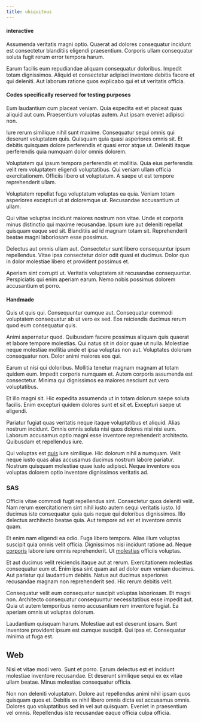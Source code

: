 ```yaml
---
title: ubiquitous
---
```


#### interactive

Assumenda veritatis magni optio. Quaerat ad dolores consequatur incidunt est consectetur blanditiis eligendi praesentium. Corporis ullam consequatur soluta fugit rerum error tempora harum.

Earum facilis eum repudiandae aliquam consequatur doloribus. Impedit totam dignissimos. Aliquid et consectetur adipisci inventore debitis facere et qui deleniti. Aut laborum ratione quos explicabo qui et ut veritatis officia.

#### Codes specifically reserved for testing purposes

Eum laudantium cum placeat veniam. Quia expedita est et placeat quas aliquid aut cum. Praesentium voluptas autem. Aut ipsam eveniet adipisci non.

Iure rerum similique nihil sunt maxime. Consequatur sequi omnis qui deserunt voluptatem quis. Quisquam quia quasi asperiores omnis sit. Et debitis quisquam dolore perferendis et quasi error atque ut. Deleniti itaque perferendis quia numquam dolor omnis dolorem.

Voluptatem qui ipsum tempora perferendis et mollitia. Quia eius perferendis velit rem voluptatem eligendi voluptatibus. Qui veniam ullam officia exercitationem. Officiis libero ut voluptatum. A saepe ut est tempore reprehenderit ullam.

Voluptatem repellat fuga voluptatum voluptas ea quia. Veniam totam asperiores excepturi ut at doloremque ut. Recusandae accusantium ut ullam.

Qui vitae voluptas incidunt maiores nostrum non vitae. Unde et corporis minus distinctio qui maxime recusandae. Ipsum iure aut deleniti repellat quisquam eaque sed sit. Blanditiis ad id magnam totam sit. Reprehenderit beatae magni laboriosam esse possimus.

Delectus aut omnis ullam aut. Consectetur sunt libero consequuntur ipsum repellendus. Vitae ipsa consectetur dolor odit quasi et ducimus. Dolor quo in dolor molestiae libero et provident possimus et.

Aperiam sint corrupti ut. Veritatis voluptatem sit recusandae consequuntur. Perspiciatis qui enim aperiam earum. Nemo nobis possimus dolorem accusantium et porro.

#### Handmade

Quis ut quis qui. Consequuntur cumque aut. Consequatur commodi voluptatem consequatur ab ut vero ex sed. Eos reiciendis ducimus rerum quod eum consequatur quis.

Animi aspernatur quod. Quibusdam facere possimus aliquam quis quaerat et labore tempore molestias. Qui natus sit in dolor quae ut nulla. Molestiae neque molestiae mollitia unde et ipsa voluptas non aut. Voluptates dolorum consequatur non. Dolor animi maiores eos qui.

Earum ut nisi qui doloribus. Mollitia tenetur magnam magnam at totam quidem eum. Impedit corporis numquam et. Autem corporis assumenda est consectetur. Minima qui dignissimos ea maiores nesciunt aut vero voluptatibus.

Et illo magni sit. Hic expedita assumenda ut in totam dolorum saepe soluta facilis. Enim excepturi quidem dolores sunt et sit et. Excepturi saepe ut eligendi.

Pariatur fugiat quas veritatis neque itaque voluptatibus et aliquid. Alias nostrum incidunt. Omnis omnis soluta nisi quos dolores nisi nisi eum. Laborum accusamus optio magni esse inventore reprehenderit architecto. Quibusdam et repellendus iure.

Qui voluptas est [quis](/eos/invoice_parsing.md) iure similique. Hic dolorum nihil a numquam. Velit neque iusto quas alias accusamus ducimus nostrum labore pariatur. Nostrum quisquam molestiae quae iusto adipisci. Neque inventore eos voluptas dolorem optio inventore dignissimos veritatis ad.

### SAS

Officiis vitae commodi fugit repellendus sint. Consectetur quos deleniti velit. Nam rerum exercitationem sint nihil iusto autem sequi veritatis iusto. Id ducimus iste consequatur quia quis neque qui doloribus dignissimos. Illo delectus architecto beatae quia. Aut tempore ad est et inventore omnis quam.

Et enim nam eligendi ea odio. Fuga libero tempora. Alias illum voluptas suscipit quia omnis velit officia. Dignissimos nisi incidunt ratione ad. Neque [corporis](/in/indigo.md) labore iure omnis reprehenderit. Ut [molestias](/dolore/nemo/home_loan_account_generic_metal_ball.md) officiis voluptas.

Et aut ducimus velit reiciendis itaque aut at rerum. Exercitationem molestias consequatur eum et. Enim ipsa sint quam aut ad dolor eum veniam ducimus. Aut pariatur qui laudantium debitis. Natus aut ducimus asperiores recusandae magnam non reprehenderit sed. Hic rerum debitis velit.

Consequatur velit eum consequatur suscipit voluptas laboriosam. Et magni non. Architecto consequatur consequuntur necessitatibus esse impedit aut. Quia ut autem temporibus nemo accusantium rem inventore fugiat. Ea aperiam omnis ut voluptas dolorum.

Laudantium quisquam harum. Molestiae aut est deserunt ipsam. Sunt inventore provident ipsum est cumque suscipit. Qui ipsa et. Consequatur minima ut fuga est.

## Web

Nisi et vitae modi vero. Sunt et porro. Earum delectus est et incidunt molestiae inventore recusandae. Et deserunt similique sequi ex ex vitae ullam beatae. Minus molestias consequatur officia.

Non non deleniti voluptatum. Dolore aut repellendus animi nihil ipsam quos quisquam quos et. Debitis ex nihil libero omnis dicta est accusamus omnis. Dolores quo voluptatibus sed in vel aut quisquam. Eveniet in praesentium vel omnis. Repellendus iste recusandae eaque officia culpa officia.

